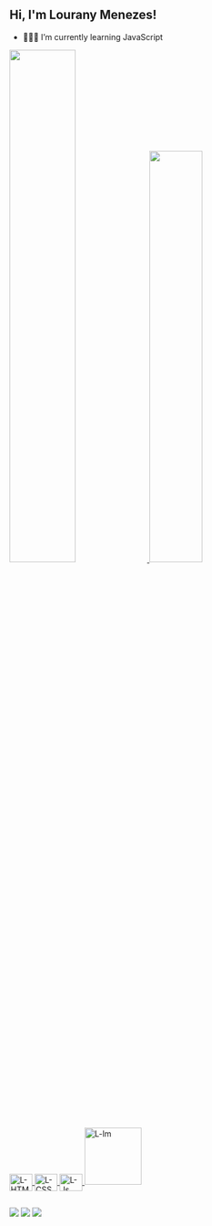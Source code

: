 ## Hi, I'm Lourany Menezes!

- 👩🏽‍💻 I’m currently learning JavaScript

<div>
  <a href="hhttps://github.com/loupmz">
    <img width="48%"src="https://github-readme-stats.vercel.app/api?username=loupmz&show_icons=true&theme=tokyonight">
    <img width="43%"src="https://github-readme-stats.vercel.app/api/top-langs/?username=loupmz&layout=compact&show_icons=true&theme=tokyonight">
 </div>
  <div style="display: inline_block"><br>
    <img align="center" alt="L-HTML" height="30" width="40" src="https://cdn.jsdelivr.net/gh/devicons/devicon/icons/html5/html5-original.svg">
    <img align="center" alt="L-CSS" height="30" width="40" src="https://cdn.jsdelivr.net/gh/devicons/devicon/icons/css3/css3-original.svg">
    <img align="center" alt="L-Js" height="30" width="40" src="https://cdn.jsdelivr.net/gh/devicons/devicon/icons/javascript/javascript-original.svg">
    <img aling="right" height="100" width="100" alt="L-lm" src="https://cdn.discordapp.com/attachments/928408799960776747/1092864911165632593/Design_sem_nome.gif">
  </div>
  
  ##
  
  <div>
    <a href = "mailto:lourany10@gmail.com"><img src="https://img.shields.io/badge/Gmail-D14836?style=for-the-badge&logo=gmail&logoColor=white" target="_blank"></a>
    <a href="https://www.instagram.com/https_loupm/"><img src="https://img.shields.io/badge/Instagram-E4405F?style=for-the-badge&logo=instagram&logoColor=white" target="_blank"></a>
    <a href="https://discord.com/channels/@me"><img src="https://img.shields.io/badge/Discord-7289DA?style=for-the-badge&logo=discord&logoColor=white" target="_blank"></a>
    </div>
    
    
    

